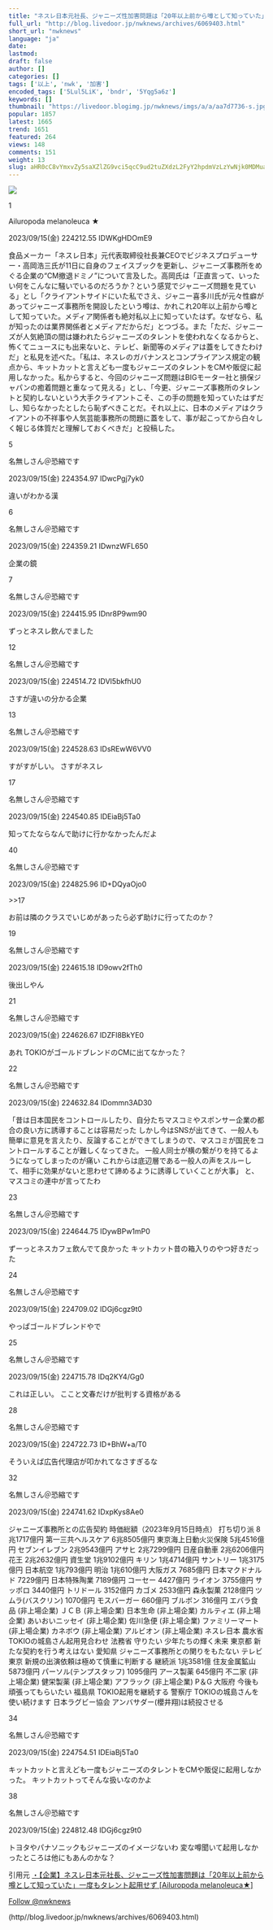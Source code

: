 ```yaml
---
title: "ネスレ日本元社長、ジャニーズ性加害問題は「20年以上前から噂として知っていた」一度もタレント起用せず「メディア関係者も絶対私以上に知っていたはず」"
full_url: "http://blog.livedoor.jp/nwknews/archives/6069403.html"
short_url: "nwknews"
language: "ja"
date: 
lastmod: 
draft: false
author: []
categories: []
tags: ['以上', 'nwk', '加害']
encoded_tags: ['5Lul5LiK', 'bndr', '5Yqg5a6z']
keywords: []
thumbnail: "https://livedoor.blogimg.jp/nwknews/imgs/a/a/aa7d7736-s.jpg"
popular: 1857
latest: 1665
trend: 1651
featured: 264
views: 148
comments: 151
weight: 13
slug: aHR0cC8vYmxvZy5saXZlZG9vci5qcC9ud2tuZXdzL2FyY2hpdmVzLzYwNjk0MDMuaHRtbA==
---
```


![](https://livedoor.blogimg.jp/nwknews/imgs/a/a/aa7d7736-s.jpg)

<div><p class='t_h'>1 <p>Ailuropoda melanoleuca ★</p> <p> 2023/09/15(金) 224212.55 IDWKgHDOmE9</p></p><p>食品メーカー「ネスレ日本」元代表取締役社長兼CEOでビジネスプロデューサー・高岡浩三氏が11日に自身のフェイスブックを更新し、ジャニーズ事務所をめぐる企業の“CM撤退ドミノ”について言及した。高岡氏は「正直言って、いったい何をこんなに騒いでいるのだろうか？という感覚でジャニーズ問題を見ている」とし「クライアントサイドにいた私でさえ、ジャニー喜多川氏が元々性癖があってジャニーズ事務所を開設したという噂は、かれこれ20年以上前から噂として知っていた。メディア関係者も絶対私以上に知っていたはず。なぜなら、私が知ったのは業界関係者とメディアだからだ」とつづる。また「ただ、ジャニーズが人気絶頂の間は嫌われたらジャニーズのタレントを使われなくなるからと、怖くてニュースにも出来ないと、テレビ、新聞等のメディアは蓋をしてきたわけだ」と私見を述べた。「私は、ネスレのガバナンスとコンプライアンス規定の観点から、キットカットと言えども一度もジャニーズのタレントをCMや販促に起用しなかった。私からすると、今回のジャニーズ問題はBIGモーター社と損保ジャパンの癒着問題と重なって見える」とし、「今更、ジャニーズ事務所のタレントと契約しないという大手クライアントこそ、この手の問題を知っていたはずだし、知らなかったとしたら恥ずべきことだ。それ以上に、日本のメディアはクライアントの不祥事や人気芸能事務所の問題に蓋をして、事が起こってから白々しく報じる体質だと理解しておくべきだ」と投稿した。</p><p class='t_h'>5 <p>名無しさん＠恐縮です</p> <p> 2023/09/15(金) 224354.97 IDwcPgj7yk0</p></p> <p class='t_b'> 違いがわかる漢 </p> <p class='t_h'>6 <p>名無しさん＠恐縮です</p> <p> 2023/09/15(金) 224359.21 IDwnzWFL650</p></p> <p class='t_b'> 企業の鏡 </p> <p class='t_h'>7 <p>名無しさん＠恐縮です</p> <p> 2023/09/15(金) 224415.95 IDnr8P9wm90</p></p> <p class='t_b'> ずっとネスレ飲んでました </p> <p class='t_h'>12 <p>名無しさん＠恐縮です</p> <p> 2023/09/15(金) 224514.72 IDVI5bkfhU0</p></p> <p class='t_b'> さすが違いの分かる企業 </p> <p class='t_h'>13 <p>名無しさん＠恐縮です</p> <p> 2023/09/15(金) 224528.63 IDsREwW6VV0</p></p> <p class='t_b'> すがすがしい。 さすがネスレ </p> <p class='t_h'>17 <p>名無しさん＠恐縮です</p> <p> 2023/09/15(金) 224540.85 IDEiaBj5Ta0</p></p> <p class='t_b'> 知ってたならなんで助けに行かなかったんだよ </p> <p class='t_h t_i'>40 <p>名無しさん＠恐縮です</p> <p> 2023/09/15(金) 224825.96 ID+DQyaOjo0</p></p> <p class='t_b t_i'> <p class='anchor'>>>17</p> お前は隣のクラスでいじめがあったら必ず助けに行ってたのか？ </p> <p class='t_h'>19 <p>名無しさん＠恐縮です</p> <p> 2023/09/15(金) 224615.18 ID9owv2fTh0</p></p> <p class='t_b'> 後出しやん </p> <p class='t_h'>21 <p>名無しさん＠恐縮です</p> <p> 2023/09/15(金) 224626.67 IDZFl8BkYE0</p></p> <p class='t_b'> あれ TOKIOがゴールドブレンドのCMに出てなかった？ </p> <p class='t_h'>22 <p>名無しさん＠恐縮です</p> <p> 2023/09/15(金) 224632.84 IDommn3AD30</p></p> <p class='t_b'> 「昔は日本国民をコントロールしたり、自分たちマスコミやスポンサー企業の都合の良い方に誘導することは容易だった しかし今はSNSが出てきて、一般人も簡単に意見を言えたり、反論することができてしまうので、マスコミが国民をコントロールすることが難しくなってきた。 一般人同士が横の繋がりを持てるようになってしまったのが痛い これからは底辺層である一般人の声をスルーして、相手に効果がないと思わせて諦めるように誘導していくことが大事」 と、マスコミの連中が言ってたわ </p> <p class='t_h'>23 <p>名無しさん＠恐縮です</p> <p> 2023/09/15(金) 224644.75 IDywBPw1mP0</p></p> <p class='t_b'> ずーっとネスカフェ飲んでて良かった キットカット昔の箱入りのやつ好きだった </p> <p class='t_h'>24 <p>名無しさん＠恐縮です</p> <p> 2023/09/15(金) 224709.02 IDGj6cgz9t0</p></p> <p class='t_b'> やっぱゴールドブレンドやで </p> <p class='t_h'>25 <p>名無しさん＠恐縮です</p> <p> 2023/09/15(金) 224715.78 IDq2KY4/Gg0</p></p> <p class='t_b'> これは正しい。 ここと文春だけが批判する資格がある </p> <p class='t_h'>28 <p>名無しさん＠恐縮です</p> <p> 2023/09/15(金) 224722.73 ID+BhW+a/T0</p></p> <p class='t_b'> そういえば広告代理店が叩かれてなさすぎるな </p> <p class='t_h'>32 <p>名無しさん＠恐縮です</p> <p> 2023/09/15(金) 224741.62 IDxpKys8Ae0</p></p> <p class='t_b'> ジャニーズ事務所との広告契約 時価総額（2023年9月15日時点） 打ち切り派 8兆1717億円 第一三共ヘルスケア 6兆8505億円 東京海上日動火災保険 5兆4516億円 セブンイレブン 2兆9543億円 アサヒ 2兆7299億円 日産自動車 2兆6206億円 花王 2兆2632億円 資生堂 1兆9102億円 キリン 1兆4714億円 サントリー 1兆3175億円 日本航空 1兆793億円 明治 1兆610億円 大阪ガス 7685億円 日本マクドナルド 7229億円 日本特殊陶業 7189億円 コーセー 4427億円 ライオン 3755億円 サッポロ 3440億円 トリドール 3152億円 カゴメ 2533億円 森永製菓 2128億円 ツムラ(バスクリン) 1070億円 モスバーガー 660億円 ブルボン 316億円 エバラ食品 (非上場企業) ＪＣＢ (非上場企業) 日本生命 (非上場企業) カルティエ (非上場企業) あいおいニッセイ (非上場企業) 佐川急便 (非上場企業) ファミリーマート (非上場企業) カネボウ (非上場企業) アルビオン (非上場企業) ネスレ日本 農水省 TOKIOの城島さん起用見合わせ 法務省 守りたい 少年たちの輝く未来 東京都 新たな契約を行う考えはない 愛知県 ジャニーズ事務所との関りをもたない テレビ東京 新規の出演依頼は極めて慎重に判断する 継続派 1兆3581億 住友金属鉱山 5873億円 パーソル(テンプスタッフ) 1095億円 アース製薬 645億円 不二家 (非上場企業) 健栄製薬 (非上場企業) アフラック (非上場企業) P＆G 大阪府 今後も頑張ってもらいたい 福島県 TOKIO起用を継続する 警察庁 TOKIOの城島さんを使い続けます 日本ラグビー協会 アンバサダー(櫻井翔)は続投させる </p> <p class='t_h'>34 <p>名無しさん＠恐縮です</p> <p> 2023/09/15(金) 224754.51 IDEiaBj5Ta0</p></p> <p class='t_b'> キットカットと言えども一度もジャニーズのタレントをCMや販促に起用しなかった。 キットカットってそんな扱いなのかよ </p> <p class='t_h'>38 <p>名無しさん＠恐縮です</p> <p> 2023/09/15(金) 224812.48 IDGj6cgz9t0</p></p> <p class='t_b'> トヨタやパナソニックもジャニーズのイメージないわ 変な噂聞いて起用しなかったところは他にもあんのかな？ </p> <p>引用元 <a target='_blank' href='http//2chspa.com/thread/mnewsplus/1694785332'>・</a><a target='_blank' href='https//hayabusa9.5ch.net/test/read.cgi/mnewsplus/1694785332/'>【企業】ネスレ日本元社長、ジャニーズ性加害問題は「20年以上前から噂として知っていた」一度もタレント起用せず [Ailuropoda melanoleuca★]</a></p><a href='https//twitter.com/nwknews?ref_src=twsrc%5Etfw' class='twitter-follow-button'>Follow @nwknews</a><p><b></b></p><p><b></b></p><p><b></b></p><p><b></b></p><p><b></b></p><p><b></b></p></div>

(http//blog.livedoor.jp/nwknews/archives/6069403.html)
